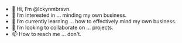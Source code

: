 - 👋 Hi, I’m @lckynmbrsvn.
- 👀 I’m interested in ... minding my own business.
- 🌱 I’m currently learning ... how to effectively mind my own business.
- 💞️ I’m looking to collaborate on ... projects.
- 📫 How to reach me ... don't.

